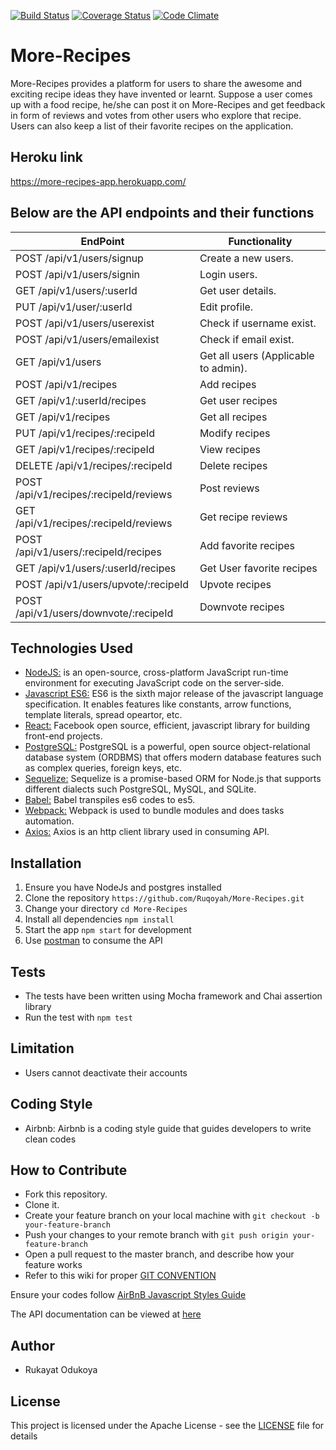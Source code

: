 [![Build Status](https://travis-ci.org/Ruqoyah/More-Recipes.svg?branch=feature%2F152323735%2Fimplement-upload-picture)](https://travis-ci.org/Ruqoyah/More-Recipes)
[![Coverage Status](https://coveralls.io/repos/github/Ruqoyah/More-Recipes/badge.svg?branch=feature%2F152323735%2Fimplement-upload-picture)](https://coveralls.io/github/Ruqoyah/More-Recipes?branch=feature%2F152323735%2Fimplement-upload-picture)
[![Code Climate](https://codeclimate.com/github/codeclimate/codeclimate/badges/gpa.svg)](https://codeclimate.com/github/codeclimate/codeclimate)

# More-Recipes
More-Recipes provides a platform for users to share the awesome and exciting  recipe ideas they have invented or learnt.  Suppose a user comes up with a food recipe,  he/she can post it on More-Recipes and  get feedback in form of reviews and votes from other users who explore that recipe. Users can also keep a list of their favorite recipes on the application.

## Heroku link
https://more-recipes-app.herokuapp.com/


## Below are the API endpoints and their functions
EndPoint                               |   Functionality
---------------------------------------|------------------------
POST /api/v1/users/signup              |   Create a new users.
POST /api/v1/users/signin              |   Login users.            
GET /api/v1/users/:userId              |   Get user details.
PUT /api/v1/user/:userId               |   Edit profile.
POST /api/v1/users/userexist           |   Check if username exist.
POST /api/v1/users/emailexist          |   Check if email exist.
GET /api/v1/users                      |   Get all users (Applicable to admin).
POST /api/v1/recipes                   |   Add recipes
GET /api/v1/:userId/recipes            |   Get user recipes
GET /api/v1/recipes                    |   Get all recipes
PUT /api/v1/recipes/:recipeId          |   Modify recipes
GET /api/v1/recipes/:recipeId          |   View recipes
DELETE /api/v1/recipes/:recipeId       |   Delete recipes
POST /api/v1/recipes/:recipeId/reviews |   Post reviews
GET /api/v1/recipes/:recipeId/reviews  |   Get recipe reviews
POST /api/v1/users/:recipeId/recipes   |   Add favorite recipes
GET /api/v1/users/:userId/recipes      |   Get User favorite recipes
POST /api/v1/users/upvote/:recipeId    |   Upvote recipes
POST /api/v1/users/downvote/:recipeId  |   Downvote recipes


## Technologies Used
* [NodeJS:](https://nodejs.org/en/) is an open-source, cross-platform JavaScript run-time environment for executing JavaScript code on the server-side.
* [Javascript ES6:](https://en.wikipedia.org/wiki/ECMAScript) ES6 is the sixth major release of the javascript language specification. It enables features like constants, arrow functions, template literals, spread opeartor, etc.
* [React:](https://facebook.github.io/react/tutorial/tutorial.html) Facebook open source, efficient, javascript library for building front-end projects.
* [PostgreSQL:](https://www.postgresql.org/) PostgreSQL is a powerful, open source object-relational database system (ORDBMS) that offers modern database features such as complex queries, foreign keys, etc.
* [Sequelize:](http://docs.sequelizejs.com/) Sequelize is a promise-based ORM for Node.js that supports different dialects such PostgreSQL, MySQL, and SQLite.
* [Babel:](https://babeljs.io/)  Babel transpiles es6 codes to es5.
* [Webpack:](https://webpack.github.io/docs/what-is-webpack.html) Webpack is used to bundle modules and does tasks automation.
* [Axios:](https://www.npmjs.com/package/axios) Axios is an http client library used in consuming API.


## Installation
1.  Ensure you have NodeJs and postgres installed
2.  Clone the repository `https://github.com/Ruqoyah/More-Recipes.git`
3.  Change your directory `cd More-Recipes`
4.  Install all dependencies `npm install`
5.  Start the app `npm start` for development 
6.  Use [postman](https://www.getpostman.com/) to consume the API


## Tests
*  The tests have been written using Mocha framework and Chai assertion library
*  Run the test with `npm test`


## Limitation
- Users cannot deactivate their accounts


## Coding Style
- Airbnb: Airbnb is a coding style guide that guides developers to write clean codes


## How to Contribute
- Fork this repository.
- Clone it.
- Create your feature branch on your local machine with ```git checkout -b your-feature-branch```
- Push your changes to your remote branch with ```git push origin your-feature-branch```
- Open a pull request to the master branch, and describe how your feature works
- Refer to this wiki for proper <a href="https://github.com/Ruqoyah/More-Recipes/wiki">GIT CONVENTION</a>

Ensure your codes follow <a href="https://github.com/airbnb/javascript">AirBnB Javascript Styles Guide</a>

The API documentation can be viewed at <a href="http://more-recipes.getforge.io/" target="_blank">here</a>

## Author
-  Rukayat Odukoya

## License
This project is licensed under the Apache License - see the [LICENSE](LICENSE) file for details
